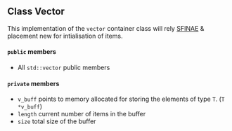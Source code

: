 ## Class Vector

This implementation of the `vector` container class will rely [SFINAE](https://en.wikipedia.org/wiki/Substitution_failure_is_not_an_error) & placement new for intialisation of items.

#### `public` members

* All `std::vector` public members

#### `private` members

* `v_buff` points to memory allocated for storing the elements of type `T`. (`T *v_buff`)
* `length` current number of items in the buffer
* `size` total size of the buffer

